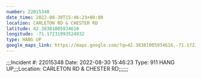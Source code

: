 ```yaml
---
number: 22015348
date_time: 2022-08-30T15:46:23+00:00
location: CARLETON RD & CHESTER RD
latitude: 42.38381005934616
longitude: -71.17231993524932
type: HANG UP
google_maps_link: https://maps.google.com/?q=42.38381005934616,-71.17231993524932
---
```


;;;Incident #: 22015348   Date: 2022-08-30 15:46:23   Type: 911 HANG UP;;;Location: CARLETON RD & CHESTER RD;;;;;;
